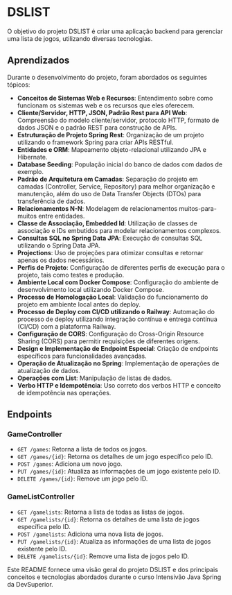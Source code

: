 # DSLIST

O objetivo do projeto DSLIST é criar uma aplicação backend para gerenciar uma lista de jogos, utilizando diversas tecnologias.

## Aprendizados

Durante o desenvolvimento do projeto, foram abordados os seguintes tópicos:

- **Conceitos de Sistemas Web e Recursos**: Entendimento sobre como funcionam os sistemas web e os recursos que eles oferecem.
- **Cliente/Servidor, HTTP, JSON, Padrão Rest para API Web**: Compreensão do modelo cliente/servidor, protocolo HTTP, formato de dados JSON e o padrão REST para construção de APIs.
- **Estruturação de Projeto Spring Rest**: Organização de um projeto utilizando o framework Spring para criar APIs RESTful.
- **Entidades e ORM**: Mapeamento objeto-relacional utilizando JPA e Hibernate.
- **Database Seeding**: População inicial do banco de dados com dados de exemplo.
- **Padrão de Arquitetura em Camadas**: Separação do projeto em camadas (Controller, Service, Repository) para melhor organização e manutenção, além do uso de Data Transfer Objects (DTOs) para transferência de dados.
- **Relacionamentos N-N**: Modelagem de relacionamentos muitos-para-muitos entre entidades.
- **Classe de Associação, Embedded Id**: Utilização de classes de associação e IDs embutidos para modelar relacionamentos complexos.
- **Consultas SQL no Spring Data JPA**: Execução de consultas SQL utilizando o Spring Data JPA.
- **Projections**: Uso de projeções para otimizar consultas e retornar apenas os dados necessários.
- **Perfis de Projeto**: Configuração de diferentes perfis de execução para o projeto, tais como testes e produção.
- **Ambiente Local com Docker Compose**: Configuração do ambiente de desenvolvimento local utilizando Docker Compose.
- **Processo de Homologação Local**: Validação do funcionamento do projeto em ambiente local antes do deploy.
- **Processo de Deploy com CI/CD utilizando o Railway**: Automação do processo de deploy utilizando integração contínua e entrega contínua (CI/CD) com a plataforma Railway.
- **Configuração de CORS**: Configuração do Cross-Origin Resource Sharing (CORS) para permitir requisições de diferentes origens.
- **Design e Implementação de Endpoint Especial**: Criação de endpoints específicos para funcionalidades avançadas.
- **Operação de Atualização no Spring**: Implementação de operações de atualização de dados.
- **Operações com List**: Manipulação de listas de dados.
- **Verbo HTTP e Idempotência**: Uso correto dos verbos HTTP e conceito de idempotência nas operações.

## Endpoints

### GameController

- `GET /games`: Retorna a lista de todos os jogos.
- `GET /games/{id}`: Retorna os detalhes de um jogo específico pelo ID.
- `POST /games`: Adiciona um novo jogo.
- `PUT /games/{id}`: Atualiza as informações de um jogo existente pelo ID.
- `DELETE /games/{id}`: Remove um jogo pelo ID.

### GameListController

- `GET /gamelists`: Retorna a lista de todas as listas de jogos.
- `GET /gamelists/{id}`: Retorna os detalhes de uma lista de jogos específica pelo ID.
- `POST /gamelists`: Adiciona uma nova lista de jogos.
- `PUT /gamelists/{id}`: Atualiza as informações de uma lista de jogos existente pelo ID.
- `DELETE /gamelists/{id}`: Remove uma lista de jogos pelo ID.

Este README fornece uma visão geral do projeto DSLIST e dos principais conceitos e tecnologias abordados durante o curso Intensivão Java Spring da DevSuperior.
